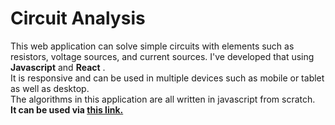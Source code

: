 # Circuit Analysis

This web application can solve simple circuits with elements such as resistors, voltage sources, and current sources.
I've developed that using **Javascript** and **React** .<br/>
It is responsive and can be used in multiple devices such as mobile or tablet as well as desktop.<br/>
The algorithms in this application are all written in javascript from scratch.<br/>
**It can be used via [this link.](https://ali-a-a.github.io/ec_project)**
